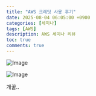 ```yaml
---
title: "AWS 크레딧 사용 후기"
date: 2025-08-04 06:05:00 +0900
categories: [세미나]
tags: [AWS]
description: AWS 세미나 리뷰
toc: true
comments: true
---
```


![Image](https://prod-files-secure.s3.us-west-2.amazonaws.com/e6db513d-ec54-40ff-aa74-2487b0bcfe15/cbc1a9b5-0f11-4612-9773-3f2325d7d979/Untitled.png?X-Amz-Algorithm=AWS4-HMAC-SHA256&X-Amz-Content-Sha256=UNSIGNED-PAYLOAD&X-Amz-Credential=ASIAZI2LB466SLUHR5Y2%2F20250804%2Fus-west-2%2Fs3%2Faws4_request&X-Amz-Date=20250804T071512Z&X-Amz-Expires=3600&X-Amz-Security-Token=IQoJb3JpZ2luX2VjEAcaCXVzLXdlc3QtMiJIMEYCIQCoj7ee4rl%2F%2FFH3KswyZ7rXy5nq6jzE1Y%2FDUorDwIsdyAIhAJXAbbloHQ8Ij8pjCpqPtnffkMU8H7ODrQ3ncF8nddQyKv8DCEAQABoMNjM3NDIzMTgzODA1IgzM%2FYLEHn3fSMnwMEEq3AOM20DVVcn84YaFpbx54kLOmza3%2F52vnVueYvkUPOa564CqUQLq%2FhkibQeu1fWOTif0ksSILCypYa3pHpe0LOV8Z7OmNnTiJolEJ72tMqyaPGx0TGxdHLGeRKDKXK2WiuwO61tG98%2B11u8rwTOJ%2FaJuIL8AjMBAgYArVKLYE9uu68mucjeE0%2BbT4DPlGk5TI4aFKA2AAf8Dt6GWmwMe0ef5o8ogxaRda5j%2BCu%2BBdn3EboPxbDeSAKZ1Cog7kDSyjiWQeXSPD%2FF4TXXvCXSHCr3GVC0jM9d39Ko6OyNChOi6%2BQ9F1Wi%2FCG3NB2%2FBIx6sIbLtcc%2BDp6S8GuVJDziCO97PAzYlw8tToHrqjeTaguOsrRG1av4loQNSbdcKDuWYklbX3dVheBBVCXqLp49ivBEzxXOfDydOynbtPylaT5r70HHxWNuytX9J1jQUnNqILzlNWAtUquMl5%2FhJYw%2FAmLBhz3zGEGQCu8C%2BQhKpyYWvMGuOn2Ihx2YQBPIt85j3jFj7H9aVIpCOfpZV7JvA7uPa0T%2Banr0xzhq%2BC%2FiIiVoLmtwUCr%2BpZZ1QPRJg5L28PzufFj8LcO0ySma%2BKkd42ccAbqAHuaeb3An%2FxmWf10sypdYTXv3YfDIKOn%2BnsTCbt8HEBjqkAQzbhtlFuIhwSVSHdDx%2FuuTSFtd%2F%2F3fenkdPADDQmtWdbbYyg9BoTkACEtXew21zpFof%2F2qBM34rfwiKlC6pU57QlQPZ0ic58J%2FgymFjhhMXPrBAb4pKHFSO43SpBhLnHc8%2F3FFkLBpwJv0HYEQc4VEgJWb3myE7Aky4KutCXW8%2F20gIzHuGaxgixqC70FGahU3adolhkZ2T9Kb2tQjg3%2BLAWXaJ&X-Amz-Signature=059c2c7a64a8de0f0d0ed5bb6f5135c51fbcdce3faab97b403e8af0769d3e4ae&X-Amz-SignedHeaders=host&x-amz-checksum-mode=ENABLED&x-id=GetObject)

![Image](https://prod-files-secure.s3.us-west-2.amazonaws.com/e6db513d-ec54-40ff-aa74-2487b0bcfe15/8f47db20-7ff3-4770-9d09-ae9a2f6ec019/Untitled.png?X-Amz-Algorithm=AWS4-HMAC-SHA256&X-Amz-Content-Sha256=UNSIGNED-PAYLOAD&X-Amz-Credential=ASIAZI2LB466SLUHR5Y2%2F20250804%2Fus-west-2%2Fs3%2Faws4_request&X-Amz-Date=20250804T071512Z&X-Amz-Expires=3600&X-Amz-Security-Token=IQoJb3JpZ2luX2VjEAcaCXVzLXdlc3QtMiJIMEYCIQCoj7ee4rl%2F%2FFH3KswyZ7rXy5nq6jzE1Y%2FDUorDwIsdyAIhAJXAbbloHQ8Ij8pjCpqPtnffkMU8H7ODrQ3ncF8nddQyKv8DCEAQABoMNjM3NDIzMTgzODA1IgzM%2FYLEHn3fSMnwMEEq3AOM20DVVcn84YaFpbx54kLOmza3%2F52vnVueYvkUPOa564CqUQLq%2FhkibQeu1fWOTif0ksSILCypYa3pHpe0LOV8Z7OmNnTiJolEJ72tMqyaPGx0TGxdHLGeRKDKXK2WiuwO61tG98%2B11u8rwTOJ%2FaJuIL8AjMBAgYArVKLYE9uu68mucjeE0%2BbT4DPlGk5TI4aFKA2AAf8Dt6GWmwMe0ef5o8ogxaRda5j%2BCu%2BBdn3EboPxbDeSAKZ1Cog7kDSyjiWQeXSPD%2FF4TXXvCXSHCr3GVC0jM9d39Ko6OyNChOi6%2BQ9F1Wi%2FCG3NB2%2FBIx6sIbLtcc%2BDp6S8GuVJDziCO97PAzYlw8tToHrqjeTaguOsrRG1av4loQNSbdcKDuWYklbX3dVheBBVCXqLp49ivBEzxXOfDydOynbtPylaT5r70HHxWNuytX9J1jQUnNqILzlNWAtUquMl5%2FhJYw%2FAmLBhz3zGEGQCu8C%2BQhKpyYWvMGuOn2Ihx2YQBPIt85j3jFj7H9aVIpCOfpZV7JvA7uPa0T%2Banr0xzhq%2BC%2FiIiVoLmtwUCr%2BpZZ1QPRJg5L28PzufFj8LcO0ySma%2BKkd42ccAbqAHuaeb3An%2FxmWf10sypdYTXv3YfDIKOn%2BnsTCbt8HEBjqkAQzbhtlFuIhwSVSHdDx%2FuuTSFtd%2F%2F3fenkdPADDQmtWdbbYyg9BoTkACEtXew21zpFof%2F2qBM34rfwiKlC6pU57QlQPZ0ic58J%2FgymFjhhMXPrBAb4pKHFSO43SpBhLnHc8%2F3FFkLBpwJv0HYEQc4VEgJWb3myE7Aky4KutCXW8%2F20gIzHuGaxgixqC70FGahU3adolhkZ2T9Kb2tQjg3%2BLAWXaJ&X-Amz-Signature=0a6afd1134e825514be769a0fe82feccca5ce27b2139d602abba19a1e4646491&X-Amz-SignedHeaders=host&x-amz-checksum-mode=ENABLED&x-id=GetObject)

개꿀..


